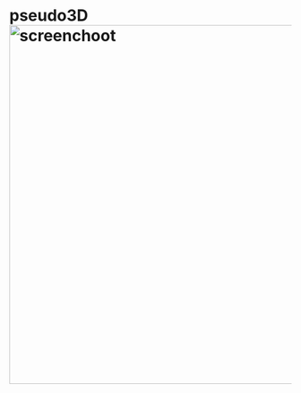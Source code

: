 # pseudo3D<img width="640" alt="screenchoot" src="https://user-images.githubusercontent.com/60647627/141613860-67cccb50-ba66-4a56-bae9-6f13c33fc088.png">
